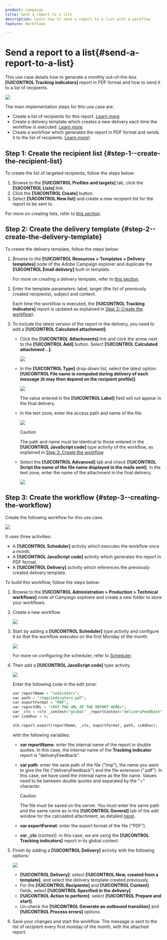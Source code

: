 ```yaml
---
product: campaign
title: Send a report to a list
description: Learn how to send a report to a list with a workflow
feature: Workflows

---
```

# Send a report to a list{#send-a-report-to-a-list}

This use case details how to generate a monthly out-of-the-box **[!UICONTROL Tracking indicators]** report in PDF format and how to send it to a list of recipients.

![](assets/use_case_report_intro.png)

The main implementation steps for this use case are:

* Create a list of recipients for this report. [Learn more](#step-1--create-the-recipient-list). 
* Create a delivery template which creates a new delivery each time the workflow is executed. [Learn more](#step-2--create-the-delivery-template).
* Create a workflow which generates the report in PDF format and sends it to the list of recipients. [Learn more](#step-3--create-the-workflow)).

## Step 1: Create the recipient list {#step-1--create-the-recipient-list}

To create the list of targeted recipients, follow the steps below:

1. Browse to the **[!UICONTROL Profiles and targets]** tab, click the **[!UICONTROL Lists]** link.
1. Click the **[!UICONTROL Create]** button. 
1. Select **[!UICONTROL New list]** and create a new recipient list for the report to be sent to.

For more on creating lists, refer to [this section](../../v8/audiences/create-audiences.md).

## Step 2: Create the delivery template {#step-2--create-the-delivery-template}

To create the delivery template, follow the steps below:

1. Browse to the **[!UICONTROL Resources > Templates > Delivery templates]** node of the Adobe Campaign explorer and duplicate the **[!UICONTROL Email delivery]** built-in template.

   For more on creating a delivery template, refer to [this section](../../v8/send/create-templates.md).

1. Enter the template parameters: label, target (the list of previously created recipients), subject and content.

   Each time the workflow is executed, the **[!UICONTROL Tracking indicators]** report is updated as explained in [Step 3: Create the workflow](#step-3--creating-the-workflow)).

1. To include the latest version of the report in the delivery, you need to add a **[!UICONTROL Calculated attachment]**:

    * Click the **[!UICONTROL Attachments]** link and click the arrow next to the **[!UICONTROL Add]** button. Select **[!UICONTROL Calculated attachment...]**.
    
      ![](assets/use_case_report_4.png)

    * In the **[!UICONTROL Type]** drop-down list, select the latest option: **[!UICONTROL File name is computed during delivery of each message (it may then depend on the recipient profile)]**. 
    
      ![](assets/use_case_report_5.png)

      The value entered in the **[!UICONTROL Label]** field will not appear in the final delivery.
    
    * In the text zone, enter the access path and name of the file. 
    
      ![](assets/use_case_report_6.png)

      >[!CAUTION]
      >
      >The path and name must be identical to those entered in the **[!UICONTROL JavaScript code]** type activity of the workflow, as explained in [Step 3: Create the workflow](#step-3--creating-the-workflow).

    * Select the **[!UICONTROL Advanced]** tab and check **[!UICONTROL Script the name of the file name displayed in the mails sent]**. In the text zone, enter the name of the attachment in the final delivery.
    
      ![](assets/use_case_report_6bis.png)

## Step 3: Create the workflow {#step-3--creating-the-workflow}

Create the following workflow for this use case. 

![](assets/use_case_report_8.png)

It uses three activities:

* A **[!UICONTROL Scheduler]** activity which executes the workflow once a month,
* A **[!UICONTROL JavaScript code]** activity which generates the report in PDF format,
* A **[!UICONTROL Delivery]** activity which references the previously created delivery template.

To build this workflow, follow the steps below:

1. Browse to the **[!UICONTROL Administration > Production > Technical workflows]** node of Campaign exploere and create a new folder to store your workflows.
1. Create a new workflow.

   ![](assets/use_case_report_7.png)

1. Start by adding a **[!UICONTROL Scheduler]** type activity and configure it so that the workflow executes on the first Monday of the month.

   ![](assets/use_case_report_9.png)

   For more on configuring the scheduler, refer to [Scheduler](scheduler.md).

1. Then add a **[!UICONTROL JavaScript code]** type activity.

   ![](assets/use_case_report_10.png)

   Enter the following code in the edit zone:
   ```sql
   var reportName = "indicators";
   var path = "/tmp/indicators.pdf";
   var exportFormat = "PDF";
   var reportURL = "<PUT THE URL OF THE REPORT HERE>";
   var _ctx = <ctx _context="global" _reportContext="deliveryFeedback" />
   var isAdhoc = 0;

   xtk.report.export(reportName, _ctx, exportFormat, path, isAdhoc);
   ```


   with the following variables:

    * **var reportName**: enter the internal name of the report in double quotes. In this case, the internal name of the **Tracking indicator** report is "deliveryFeedback".
    * **var path**: enter the save path of the file ("tmp"), the name you want to give the file ("deliveryFeedback") and the file extension (".pdf"). In this case, we have used the internal name as the file name. Values need to be between double quotes and separated by the "+" character.

      >[!CAUTION]
      >
      >The file must be saved on the server. You must enter the same path and the same name as in the **[!UICONTROL General]** tab of the edit window for the calculated attachment, as detailed [here](#step-2--create-the-delivery-template)).

    * **var exportFormat**: enter the export format of the file ("PDF").
    * **var _ctx** (context): in this case, we are using the **[!UICONTROL Tracking indicators]** report in its global context.

1. Finish by adding a **[!UICONTROL Delivery]** activity with the following options:

   ![](assets/use_case_report_11.png)

    * **[!UICONTROL Delivery]**: select **[!UICONTROL New, created from a template]**, and select the delivery template created previously.
    * For the **[!UICONTROL Recipients]** and **[!UICONTROL Content]** fields, select **[!UICONTROL Specified in the delivery]**.
    * **[!UICONTROL Action to perform]**: select **[!UICONTROL Prepare and start]**. 
    * Un-check the **[!UICONTROL Generate an outbound transition]** and **[!UICONTROL Process errors]** options.

1. Save your changes and start the workflow. The message is sent to the list of recipient every first monday of the month, with the attached report.